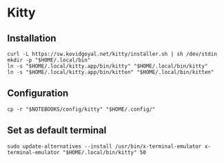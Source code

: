 # Kitty

## Installation

```shell:terminal
curl -L https://sw.kovidgoyal.net/kitty/installer.sh | sh /dev/stdin
mkdir -p "$HOME/.local/bin"
ln -s "$HOME/.local/kitty.app/bin/kitty" "$HOME/.local/bin/kitty"
ln -s "$HOME/.local/kitty.app/bin/kitten" "$HOME/.local/bin/kitten"
```

## Configuration

```shell:terminal
cp -r "$NOTEBOOKS/config/kitty" "$HOME/.config/"
```

## Set as default terminal

```shell:terminal
sudo update-alternatives --install /usr/bin/x-terminal-emulator x-terminal-emulator "$HOME/.local/bin/kitty" 50
```
